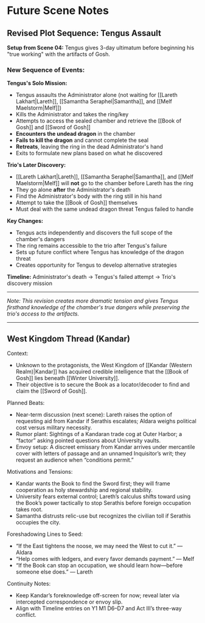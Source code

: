 # Future Scene Notes

## Revised Plot Sequence: Tengus Assault

**Setup from Scene 04:** Tengus gives 3-day ultimatum before beginning his "true working" with the artifacts of Gosh.

### New Sequence of Events:

**Tengus's Solo Mission:**
- Tengus assaults the Administrator alone (not waiting for [[Lareth Lakhart|Lareth]], [[Samantha Seraphel|Samantha]], and [[Melf Maelstorm|Melf]])
- Kills the Administrator and takes the ring/key
- Attempts to access the sealed chamber and retrieve the [[Book of Gosh]] and [[Sword of Gosh]]
- **Encounters the undead dragon** in the chamber
- **Fails to kill the dragon** and cannot complete the seal
- **Retreats**, leaving the ring in the dead Administrator's hand
- Exits to formulate new plans based on what he discovered

**Trio's Later Discovery:**
- [[Lareth Lakhart|Lareth]], [[Samantha Seraphel|Samantha]], and [[Melf Maelstorm|Melf]] will **not** go to the chamber before Lareth has the ring
- They go alone **after** the Administrator's death
- Find the Administrator's body with the ring still in his hand
- Attempt to take the [[Book of Gosh]] themselves
- Must deal with the same undead dragon threat Tengus failed to handle

**Key Changes:**
- Tengus acts independently and discovers the full scope of the chamber's dangers
- The ring remains accessible to the trio after Tengus's failure
- Sets up future conflict where Tengus has knowledge of the dragon threat
- Creates opportunity for Tengus to develop alternative strategies

**Timeline:** Administrator's death → Tengus's failed attempt → Trio's discovery mission

---

*Note: This revision creates more dramatic tension and gives Tengus firsthand knowledge of the chamber's true dangers while preserving the trio's access to the artifacts.*

---

## West Kingdom Thread (Kandar)

Context:
- Unknown to the protagonists, the West Kingdom of [[Kandar (Western Realm)|Kandar]] has acquired credible intelligence that the [[Book of Gosh]] lies beneath [[Winter University]].
- Their objective is to secure the Book as a locator/decoder to find and claim the [[Sword of Gosh]].

Planned Beats:
- Near-term discussion (next scene): Lareth raises the option of requesting aid from Kandar if Serathis escalates; Aldara weighs political cost versus military necessity.
- Rumor plant: Sightings of a Kandaran trade cog at Outer Harbor; a “factor” asking pointed questions about University vaults.
- Envoy setup: A discreet emissary from Kandar arrives under mercantile cover with letters of passage and an unnamed Inquisitor’s writ; they request an audience when “conditions permit.”

Motivations and Tensions:
- Kandar wants the Book to find the Sword first; they will frame cooperation as holy stewardship and regional stability.
- University fears external control; Lareth’s calculus shifts toward using the Book’s power tactically to stop Serathis before foreign occupation takes root.
- Samantha distrusts relic-use but recognizes the civilian toll if Serathis occupies the city.

Foreshadowing Lines to Seed:
- “If the East tightens the noose, we may need the West to cut it.” — Aldara
- “Help comes with ledgers, and every favor demands payment.” — Melf
- “If the Book can stop an occupation, we should learn how—before someone else does.” — Lareth

Continuity Notes:
- Keep Kandar’s foreknowledge off-screen for now; reveal later via intercepted correspondence or envoy slip.
- Align with Timeline entries on Y1 M1 D6–D7 and Act III’s three-way conflict.
